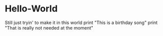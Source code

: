 # Hello-World
Still just tryin' to make it in this world
print "This is a birthday song"
print "That is really not needed at the moment"
